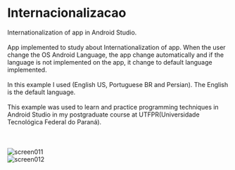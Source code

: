 # Internacionalizacao
Internationalization of app in Android Studio.
<br>
<br>
App implemented to study about Internationalization of app. When the user change the OS Android Language, the app change automatically and if the language is not implemented on the app, it change to default language implemented.<br><br>
In this example I used (English US, Portuguese BR and Persian). The English is the default language.<br><br>
This example was used to learn and practice programming techniques in Android Studio in my postgraduate course at UTFPR(Universidade Tecnológica Federal do Paraná).<br><br>
<br><br>![screen011](https://user-images.githubusercontent.com/44674556/156240158-0c0b62da-4862-4493-ac20-468f3a868e59.png)
<br>
![screen012](https://user-images.githubusercontent.com/44674556/156240331-9807275a-de95-448f-88cc-75847e992b2d.png)
